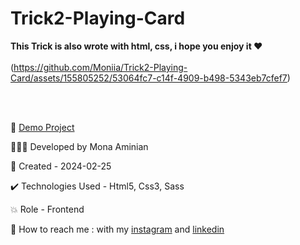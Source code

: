# Trick2-Playing-Card
 **This Trick is also wrote with html, css, i hope you enjoy it ❤**
<br></br>
(https://github.com/Moniia/Trick2-Playing-Card/assets/155805252/53064fc7-c14f-4909-b498-5343eb7cfef7)

<br></br>


🔗 [Demo Project](https://moniia.github.io/Trick2-Playing-Card/)

👩🏻‍💻 Developed by Mona Aminian

📆 Created - 2024-02-25

✔️ Technologies Used - Html5, Css3, Sass

💥 Role - Frontend

📲 How to reach me : with my [instagram](https://www.instagram.com/mona.aminian.web) and [linkedin](https://www.linkedin.com/in/mona-aminian-119427169)
